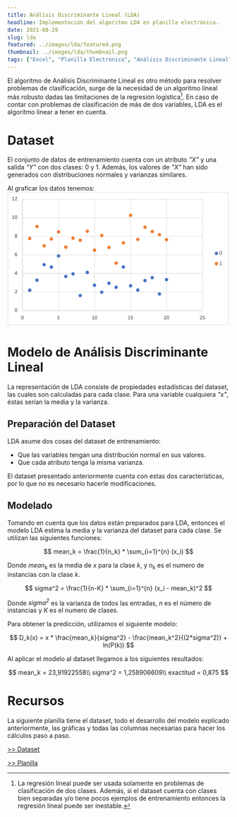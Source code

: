 ```yaml
---
title: Análisis Discriminante Lineal (LDA)
headline: Implementación del algoritmo LDA en planilla electrónica.
date: 2021-08-29
slug: lda
featured: ../images/lda/featured.png
thumbnail: ../images/lda/thumbnail.png
tags: ["Excel", "Planilla Electrónica", "Análisis Discriminante Lineal", "Algoritmos Lineales", "Algoritmos Supervisados", "Clasificación", "Modelado"]
---
```


El algoritmo de Análisis Discriminante Lineal es otro método para resolver problemas de
clasificación, surge de la necesidad de un algoritmo lineal más robusto dadas las 
limitaciones de la regresión logística[^1]. En caso de contar con problemas de clasificación
de más de dos variables, LDA es el algoritmo linear a tener en cuenta.
[^1]: La regresión lineal puede ser usada solamente en problemas de clasificación de dos clases. Además, si el dataset cuenta con clases bien separadas y/o tiene pocos ejemplos de entrenamiento entonces la regresión lineal puede ser inestable.

# Dataset
El conjunto de datos de entrenamiento cuenta con un atributo _"X"_ y una salida _"Y"_
con dos clases: 0 y 1. Además, los valores de _"X"_ han sido generados con distribuciones
normales y varianzas similares.

Al graficar los datos tenemos:
![Dataset](../images/lda/dataset.png)

# Modelo de Análisis Discriminante Lineal

La representación de LDA consiste de propiedades estadísticas del dataset, las cuales
son calculadas para cada clase. Para una variable cualquiera _"x"_, éstas serían la
media y la varianza.

## Preparación del Dataset
LDA asume dos cosas del dataset de entrenamiento:
* Que las variables tengan una distribución normal en sus valores.
* Que cada atributo tenga la misma varianza.

El dataset presentado anteriormente cuenta con estas dos características, por lo que
no es necesario hacerle modificaciones.

## Modelado
Tomando en cuenta que los datos están preparados para LDA, entonces el modelo LDA
estima la media y la varianza del dataset para cada clase. Se utilizan las siguientes
funciones:

$$
mean_k = \frac{1}{n_k} * \sum_{i=1}^{n} (x_i)
$$

Donde _mean<sub>k</sub>_ es la media de _x_ para la clase _k_, y _n<sub>k</sub>_ es
el numero de instancias con la clase _k_.

$$
sigma^2 = \frac{1}{n-K} * \sum_{i=1}^{n} (x_i - mean_k)^2
$$

Donde _sigma<sup>2</sup>_ es la varianza de todos las entradas, _n_ es el número de
instancias y _K_ es el numero de clases.

Para obtener la predicción, utilizamos el siguiente modelo:

$$
D_k(x) = x * \frac{mean_k}{sigma^2} - \frac{mean_k^2}{(2*sigma^2)} + ln(P(k))
$$

Al aplicar el modelo al dataset llegamos a los siguientes resultados:

$$
mean_k = 23,91922558\\
sigma^2 = 1,258906609\\
exactitud = 0,875
$$

# Recursos
La siguiente planilla tiene el dataset, todo el desarrollo del modelo explicado
anteriormente, las gráficas y todas las columnas necesarias para hacer los cálculos
paso a paso.

[>> Dataset](dataset.csv)

[>> Planilla](lda.xlsx)

